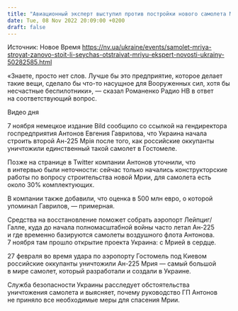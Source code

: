 ```yaml
---
title: "Авиационный эксперт выступил против постройки нового самолета Мрія"
date: Tue, 08 Nov 2022 20:09:00 +0200
draft: false
---
```

Источник: Новое Время https://nv.ua/ukraine/events/samolet-mriya-stroyat-zanovo-stoit-li-seychas-otstraivat-mriyu-ekspert-novosti-ukrainy-50282585.html


«Знаете, просто нет слов. Лучше бы это предприятие, которое делает такие вещи, сделало бы что-то насущное для Вооруженных сил, хотя бы несчастные беспилотники», — сказал Романенко Радио НВ в ответ на соответствующий вопрос.

 Видео дня   

7 ноября немецкое издание Bild сообщило со ссылкой на гендиректора госпредприятия Антонов Евгения Гаврилова, что Украина начала строить второй Ан-225 Мрія после того, как российские оккупанты уничтожили единственный такой самолет в Гостомеле.

Позже на странице в Twitter компании Антонов уточнили, что в интервью были неточности: сейчас только начались конструкторские работы по вопросу строительства новой Мрии, для самолета есть около 30% комплектующих.

В компании также добавили, что оценка в 500 млн евро, о которой упоминал Гаврилов, — примерная.

Средства на восстановление поможет собрать аэропорт Лейпциг/Галле, куда до начала полномасштабной войны часто летал Ан-225 и где временно базируются самолеты воздушного флота Антонова. 7 ноября там прошло открытие проекта Украина: с Мрией в сердце.

27 февраля во время удара по аэропорту Гостомель под Киевом российские оккупанты уничтожили Ан-225 Мрия — самый большой в мире самолет, который разработали и создали в Украине.

Служба безопасности Украины расследует обстоятельства уничтожения самолета и выясняет, почему руководство ГП Антонов не приняло все необходимые меры для спасения Мрии.
